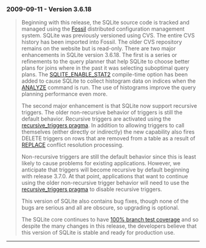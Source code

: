### 2009\-09\-11 \- Version 3\.6\.18


> Beginning with this release, the SQLite source code is tracked and
>  managed using the [Fossil](http://www.fossil-scm.org/)
>  distributed configuration management system. SQLite was previously
>  versioned using CVS. The entire CVS history has been imported into
>  Fossil. The older CVS repository remains on the website but is
>  read\-only.
>  There are two major enhancements in SQLite version 3\.6\.18\. The first
>  is a series or refinements to the query planner that help SQLite to
>  choose better plans for joins where in the past it was selecting suboptimal
>  query plans. The [SQLITE\_ENABLE\_STAT2](compile.html#enable_stat2) compile\-time option has been
>  added to cause SQLite to collect histogram data on indices when the
>  [ANALYZE](lang_analyze.html) command is run. The use of histograms improve the query
>  planning performance even more.
> 
> 
>  The second major enhancement is that SQLite now support recursive
>  triggers. The older non\-recursive behavior of triggers is still the
>  default behavior. Recursive triggers are activated using the
>  [recursive\_triggers pragma](pragma.html#pragma_recursive_triggers). In addition to allowing triggers to
>  call themselves (either directly or indirectly) the new capability
>  also fires DELETE triggers on rows that are removed from a table
>  as a result of [REPLACE](lang_conflict.html) conflict resolution processing.
> 
> 
>  Non\-recursive triggers are still the default behavior since this
>  is least likely to cause problems for existing applications. However,
>  we anticipate that triggers will become
>  recursive by default beginning with release 3\.7\.0\. At that point,
>  applications that want to continue using the older non\-recursive
>  trigger behavior will need to use the [recursive\_triggers pragma](pragma.html#pragma_recursive_triggers)
>  to disable recursive triggers.
> 
> 
>  This version of SQLite also contains bug fixes, though none of the
>  bugs are serious and all are obscure, so upgrading is optional.
> 
> 
>  The SQLite core continues to have [100% branch test coverage](testing.html#coverage)
>  and so despite the many changes in this release, the developers
>  believe that this version of SQLite is stable and ready for production
>  use.



---

